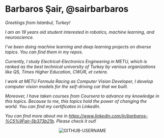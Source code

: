 # Barbaros Şair, @sairbarbaros
*Greetings from Istanbul, Turkey!* 

*I am an 19 years old student interested in robotics, machine learning, and neuroscience.*

*I've been doing machine learning and deep learning projects on diverse topics. You can find them in my repos.*

*Currently, I study Electrical-Electronics Engineering in METU, which is ranked as the best technical university of Turkey by various organizations like QS, Times Higher Education, CWUR, et cetera.*

*I work at METU Formula Racing as Computer Vision Developer, I develop computer vision models for the self-driving car that we built.*

*Moreover, I have taken courses from Coursera to advance my knowledge in this topics. Because to me, this topics hold the power of changing the world. You can find my certificates in LinkedIn.*

*You can find more about me in https://www.linkedin.com/in/barbaros-%C5%9Fair-5b373b21b. Please check it out!*

<p align="center"> <img src="https://komarev.com/ghpvc/?username=GITHUB-USERNAME&label=Profile%20views&color=ce9927&style=flat" alt="GITHUB-USERNAME" /> </p>
